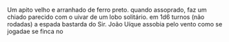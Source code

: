 Um apito velho e arranhado de ferro preto. quando assoprado, faz um chiado parecido com o uivar de um lobo solitário. em 1d6 turnos (não rodadas) a espada bastarda do Sir. João Uíque assobia pelo vento como se jogadae se finca no 